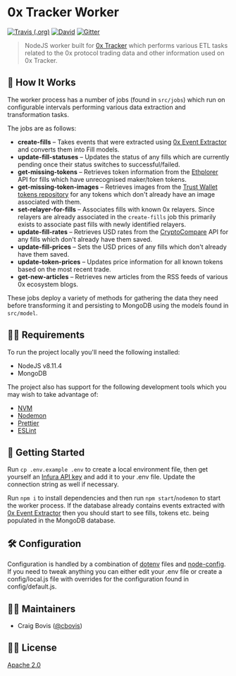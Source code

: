 # 0x Tracker Worker

[![Travis (.org)](https://img.shields.io/travis/0xTracker/0x-tracker-worker.svg?style=flat-square)](https://travis-ci.org/0xTracker/0x-tracker-worker)
[![David](https://img.shields.io/david/0xtracker/0x-tracker-worker.svg?style=flat-square)](https://github.com/0xTracker/0x-tracker-worker)
[![Gitter](https://img.shields.io/gitter/room/0xtracker/general.svg?style=flat-square)](https://gitter.im/0x-tracker/general)

> NodeJS worker built for [0x Tracker](https://0xtracker.com) which performs various ETL tasks related to the 0x protocol trading data and other information used on 0x Tracker.

## 🧐 How It Works

The worker process has a number of jobs (found in `src/jobs`) which run on configurable intervals performing various data extraction and transformation tasks.

The jobs are as follows:

- **create-fills** – Takes events that were extracted using [0x Event Extractor](https://github.com/0xTracker/0x-event-extractor) and converts them into Fill models.
- **update-fill-statuses** – Updates the status of any fills which are currently pending once their status switches to successful/failed.
- **get-missing-tokens** – Retrieves token information from the [Ethplorer](https://ethplorer.io) API for fills which have unrecognised maker/token tokens.
- **get-missing-token-images** – Retrieves images from the [Trust Wallet tokens repository](https://github.com/TrustWallet/tokens) for any tokens which don't already have an image associated with them.
- **set-relayer-for-fills** – Associates fills with known 0x relayers. Since relayers are already associated in the `create-fills` job this primarily exists to associate past fills with newly identified relayers.
- **update-fill-rates** – Retrieves USD rates from the [CryptoCompare](https://www.cryptocompare.com/) API for any fills which don't already have them saved.
- **update-fill-prices** – Sets the USD prices of any fills which don't already have them saved.
- **update-token-prices** – Updates price information for all known tokens based on the most recent trade.
- **get-new-articles** – Retrieves new articles from the RSS feeds of various 0x ecosystem blogs.

These jobs deploy a variety of methods for gathering the data they need before transforming it and persisting to MongoDB using the models found in `src/model`.

## 👮‍♂️ Requirements

To run the project locally you'll need the following installed:

- NodeJS v8.11.4
- MongoDB

The project also has support for the following development tools which you may wish to take advantage of:

- [NVM](https://github.com/creationix/nvm)
- [Nodemon](https://nodemon.io/)
- [Prettier](https://prettier.io/docs/en/editors.html)
- [ESLint](https://eslint.org/docs/user-guide/integrations#editors)

## 🐣 Getting Started

Run `cp .env.example .env` to create a local environment file, then get yourself an [Infura API key](https://infura.io/register) and add it to your .env file. Update the connection string as well if necessary.

Run `npm i` to install dependencies and then run `npm start`/`nodemon` to start the worker process. If the database already contains events extracted with [0x Event Extractor](https://github.com/0xTracker/0x-event-extractor) then you should start to see fills, tokens etc. being populated in the MongoDB database.

## 🛠 Configuration

Configuration is handled by a combination of [dotenv](https://github.com/motdotla/dotenv) files and [node-config](https://github.com/lorenwest/node-config). If you need to tweak anything you can either edit your .env file or create a config/local.js file with overrides for the configuration found in config/default.js.

## 👨‍💻 Maintainers

- Craig Bovis ([@cbovis](https://github.com/cbovis))

## 👩‍⚖️ License

[Apache 2.0](https://github.com/0xTracker/0x-tracker-worker/blob/master/LICENSE)
